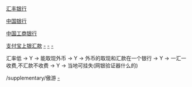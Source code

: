 
[汇丰银行](https://www.hsbc.com.cn/1/2/misc-cn/exchange-rates)

[中国银行](http://www.boc.cn/sourcedb/whpj/)

[中国工商银行](http://www.icbc.com.cn/ICBC/金融信息/行情数据/人民币即期外汇牌价/)

[支付宝上银汇款](https://cshall.alipay.com/lab/help_detail.htm?help_id=441215) [-](https://cshall.alipay.com/lab/help_detail.htm?help_id=488363#最少汇款一百澳元) [-](https://cshall.alipay.com/lab/help_detail.htm?help_id=502333#查收) [-](https://cshall.alipay.com/lab/help_detail.htm?help_id=201602074149#)

汇率低 -> Y -> 能取现外币 -> Y -> 外币的取现和汇款在一个银行 -> Y -> 一汇一收费,不汇款不收费 -> Y -> 当地可挂失(网银验证器什么的)


/supplementary/傲游
<a href='http://www.acnw.com.au/article-30329-1.html#相关习惯用语表达-Save for a rainy day! 未雨绸缪！'>-</a>

